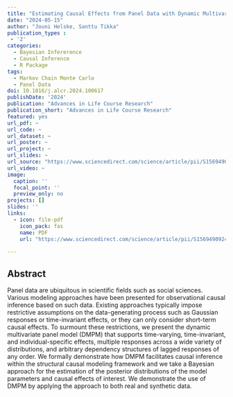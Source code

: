 ```yaml
---
title: "Estimating Causal Effects from Panel Data with Dynamic Multivariate Panel Models"
date: "2024-05-15"
author: "Jouni Helske, Santtu Tikka"
publication_types : 
 - '2'
categories: 
  - Bayesian Infererence
  - Causal Inference
  - R Package
tags:
  - Markov Chain Monte Carlo
  - Panel Data
doi: 10.1016/j.alcr.2024.100617
publishDate: '2024'
publication: "Advances in Life Course Research"
publication_short: "Advances in Life Course Research" 
featured: yes
url_pdf: ~
url_code: ~
url_dataset: ~
url_poster: ~
url_project: ~
url_slides: ~
url_source: "https://www.sciencedirect.com/science/article/pii/S1569490924000285"
url_video: ~
image:
  caption: ''
  focal_point: ''
  preview_only: no
projects: []
slides: ''
links:
  - icon: file-pdf
    icon_pack: fas
    name: PDF
    url: "https://www.sciencedirect.com/science/article/pii/S1569490924000285"
    
---
```


## Abstract

Panel data are ubiquitous in scientific fields such as social sciences. Various modeling approaches have been presented for observational causal inference based on such data. Existing approaches typically impose restrictive assumptions on the data-generating process such as Gaussian responses or time-invariant effects, or they can only consider short-term causal effects. To surmount these restrictions, we present the dynamic multivariate panel model (DMPM) that supports time-varying, time-invariant, and individual-specific effects, multiple responses across a wide variety of distributions, and arbitrary dependency structures of lagged responses of any order. We formally demonstrate how DMPM facilitates causal inference within the structural causal modeling framework and we take a Bayesian approach for the estimation of the posterior distributions of the model parameters and causal effects of interest. We demonstrate the use of DMPM by applying the approach to both real and synthetic data.